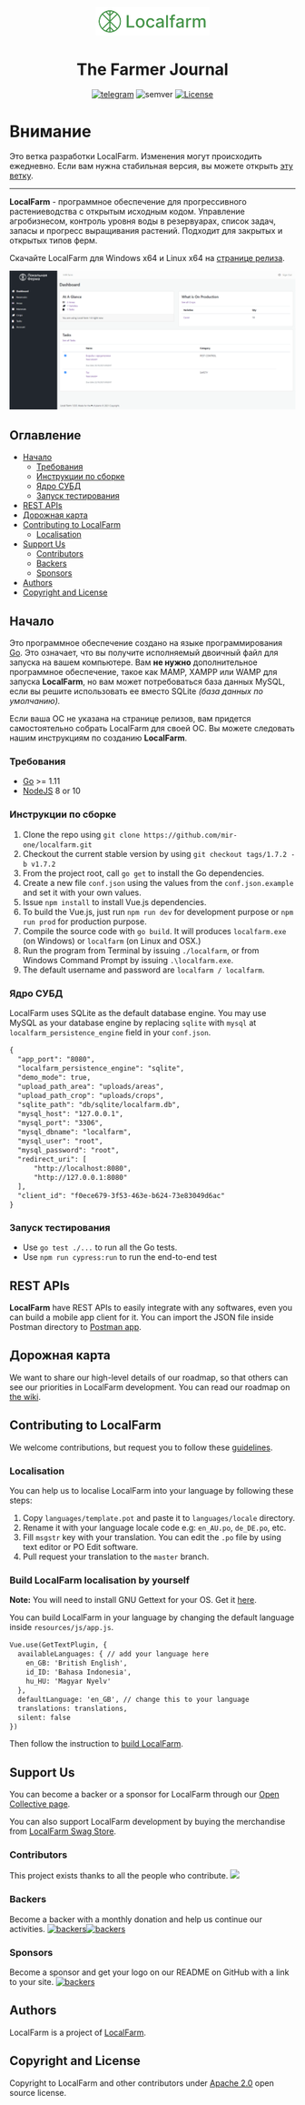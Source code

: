 <div align="center">
    <img src="resources/images/logobig.png" alt="LocalFarm The Farmer Journal" width="200">
    <h1>The Farmer Journal</h1>
    <a href="https://t.me/mirlocalfarm"><img src="https://img.shields.io/badge/Telegram-blue.svg?logo=telegram&style=flat&label=chat%20on" alt="telegram"></a>
    <img src="https://img.shields.io/badge/semver-1.7.2-green.svg?maxAge=2592000" alt="semver">
    <a href="https://opensource.org/licenses/Apache-2.0" target="_blank"><img src="https://img.shields.io/badge/License-Apache%202.0-blue.svg" alt="License"></a>
</div>

# Внимание

Это ветка разработки LocalFarm. Изменения могут происходить ежедневно. Если вам нужна стабильная версия, вы можете открыть [эту ветку](https://github.com/mir-one/localfarm/tree/master).

---

**LocalFarm** - программное обеспечение для прогрессивного растениеводства с открытым исходным кодом. Управление агробизнесом, контроль уровня воды в резервуарах, список задач, запасы и прогресс выращивания растений. Подходит для закрытых и открытых типов ферм.

Скачайте LocalFarm для Windows x64 и Linux x64 на [странице релиза](https://github.com/mir-one/localfarm/releases/tag/1.7.1).

![Скриншот](screenshot.PNG)

## Оглавление

* [Начало](#Начало)
    * [Требования](#prerequisites)
    * [Инструкции по сборке](#building-instructions)
    * [Ядро СУБД](#database-engine)
    * [Запуск тестирования](#run-the-test)
* [REST APIs](#rest-apis)
* [Дорожная карта](#roadmap)
* [Contributing to LocalFarm](#contributing-to-localfarm)
    * [Localisation](#localisation)
* [Support Us](#support-us)
    * [Contributors](#contributors)
    * [Backers](#backers)
    * [Sponsors](#sponsors)
* [Authors](#authors)
* [Copyright and License](#copyright-and-license)

## Начало

Это программное обеспечение создано на языке программирования [Go](https://golang.org). Это означает, что вы получите исполняемый двоичный файл для запуска на вашем компьютере. Вам **не нужно** дополнительное программное обеспечение, такое как MAMP, XAMPP или WAMP для запуска **LocalFarm**, но вам может потребоваться база данных MySQL, если вы решите использовать ее вместо SQLite *(база данных по умолчанию).*

Если ваша ОС не указана на странице релизов, вам придется самостоятельно собрать LocalFarm для своей ОС. Вы можете следовать нашим инструкциям по созданию **LocalFarm**. 

### Требования
- [Go](https://golang.org) >= 1.11
- [NodeJS](https://nodejs.org/en/) 8 or 10

### Инструкции по сборке
1. Clone the repo using `git clone https://github.com/mir-one/localfarm.git`
2. Checkout the current stable version by using `git checkout tags/1.7.2 -b v1.7.2`
3. From the project root, call `go get` to install the Go dependencies.
4. Create a new file `conf.json` using the values from the `conf.json.example` and set it with your own values.
5. Issue `npm install` to install Vue.js dependencies.
6. To build the Vue.js, just run `npm run dev` for development purpose or `npm run prod` for production purpose.
7. Compile the source code with `go build`. It will produces `localfarm.exe` (on Windows) or `localfarm` (on Linux and OSX.)
8. Run the program from Terminal by issuing `./localfarm`, or from Windows Command Prompt by issuing `.\localfarm.exe`.
9. The default username and password are `localfarm / localfarm`.

### Ядро СУБД

LocalFarm uses SQLite as the default database engine. You may use MySQL as your database engine by replacing `sqlite` with `mysql` at `localfarm_persistence_engine` field in your `conf.json`.

```
{
  "app_port": "8080",
  "localfarm_persistence_engine": "sqlite",
  "demo_mode": true,
  "upload_path_area": "uploads/areas",
  "upload_path_crop": "uploads/crops",
  "sqlite_path": "db/sqlite/localfarm.db",
  "mysql_host": "127.0.0.1",
  "mysql_port": "3306",
  "mysql_dbname": "localfarm",
  "mysql_user": "root",
  "mysql_password": "root",
  "redirect_uri": [
      "http://localhost:8080",
      "http://127.0.0.1:8080"
  ],
  "client_id": "f0ece679-3f53-463e-b624-73e83049d6ac"
}
```

### Запуск тестирования
- Use `go test ./...` to run all the Go tests.
- Use `npm run cypress:run` to run the end-to-end test

## REST APIs
**LocalFarm** have REST APIs to easily integrate with any softwares, even you can build a mobile app client for it. You can import the JSON file inside Postman directory to [Postman app](https://www.getpostman.com).

## Дорожная карта
We want to share our high-level details of our roadmap, so that others can see our priorities in LocalFarm development. You can read our roadmap on [the wiki](https://github.com/mir-one/localfarm/wiki/Roadmap).

## Contributing to LocalFarm
We welcome contributions, but request you to follow these [guidelines](contributing.md).

### Localisation

You can help us to localise LocalFarm into your language by following these steps:

1. Copy `languages/template.pot` and paste it to `languages/locale` directory.
2. Rename it with your language locale code e.g: `en_AU.po`, `de_DE.po`, etc.
3. Fill `msgstr` key with your translation. You can edit the `.po` file by using text editor or PO Edit software.
4. Pull request your translation to the `master` branch.

### Build LocalFarm localisation by yourself

**Note:** You will need to install GNU Gettext for your OS. Get it [here](https://www.gnu.org/software/gettext/).

You can build LocalFarm in your language by changing the default language inside `resources/js/app.js`.

```
Vue.use(GetTextPlugin, {
  availableLanguages: { // add your language here
    en_GB: 'British English',
    id_ID: 'Bahasa Indonesia',
    hu_HU: 'Magyar Nyelv'
  },
  defaultLanguage: 'en_GB', // change this to your language
  translations: translations,
  silent: false
})
```

Then follow the instruction to [build LocalFarm](#building-instructions).

## Support Us

You can become a backer or a sponsor for LocalFarm through our [Open Collective page](https://opencollective.com/mir-one).

You can also support LocalFarm development by buying the merchandise from [LocalFarm Swag Store](https://teespring.com/stores/localfarm).

### Contributors

This project exists thanks to all the people who contribute.
<a href="https://github.com/mir-one/localfarm/graphs/contributors"><img src="https://opencollective.com/mir-one/contributors.svg?width=890&button=false" /></a>

### Backers

Become a backer with a monthly donation and help us continue our activities. <a href="https://opencollective.com/mir-one"><img src="https://opencollective.com/mir-one/backers.svg?width=890&button=false" alt="backers"><img src="https://opencollective.com/mir-one/tiers/backer.svg?avatarHeight=36&width=600" alt="backers"></a>

### Sponsors

Become a sponsor and get your logo on our README on GitHub with a link to your site. <a href="https://opencollective.com/mir-one"><img src="https://opencollective.com/mir-one/tiers/sponsor.svg?avatarHeight=36&width=600" alt="backers"></a>

## Authors

LocalFarm is a project of [LocalFarm](https://mir.one/localfarm).

## Copyright and License

Copyright to LocalFarm and other contributors under [Apache 2.0](https://github.com/mir-one/localfarm/blob/master/LICENSE) open source license.
